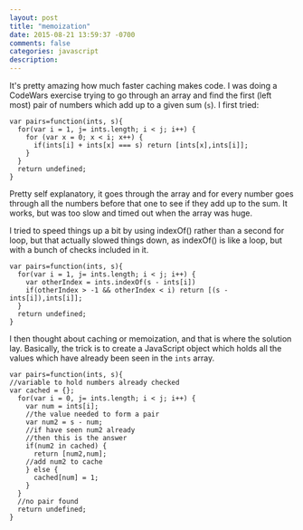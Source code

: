```yaml
---
layout: post
title: "memoization"
date: 2015-08-21 13:59:37 -0700
comments: false
categories: javascript
description: 
---
```


It's pretty amazing how much faster caching makes code. I was doing a CodeWars exercise trying to go through an array and find the first (left most) pair of numbers which add up to a given sum (`s`). I first tried:
 
```
var pairs=function(ints, s){
  for(var i = 1, j= ints.length; i < j; i++) {
    for (var x = 0; x < i; x++) {
      if(ints[i] + ints[x] === s) return [ints[x],ints[i]];
    }
  }   
  return undefined;
}
```
Pretty self explanatory, it goes through the array and for every number goes through all the numbers before that one to see if they add up to the sum. It works, but was too slow and timed out when the array was huge.

I tried to speed things up a bit by using indexOf() rather than a second for loop, but that actually slowed things down, as indexOf() is like a loop, but with a bunch of checks included in it. 
```
var pairs=function(ints, s){
  for(var i = 1, j= ints.length; i < j; i++) {
    var otherIndex = ints.indexOf(s - ints[i])
    if(otherIndex > -1 && otherIndex < i) return [(s - ints[i]),ints[i]];
  }   
  return undefined;
}
```
<!-- more -->

I then thought about caching or memoization, and that is where the solution lay. Basically, the trick is to create a JavaScript object which holds all the values which have already been seen in the `ints` array. 

```
var pairs=function(ints, s){
//variable to hold numbers already checked
var cached = {};
  for(var i = 0, j= ints.length; i < j; i++) {
    var num = ints[i];
    //the value needed to form a pair
    var num2 = s - num;
    //if have seen num2 already 
    //then this is the answer
    if(num2 in cached) {
      return [num2,num];
    //add num2 to cache
    } else {
      cached[num] = 1;
    }
  }   
  //no pair found
  return undefined;
}
```
